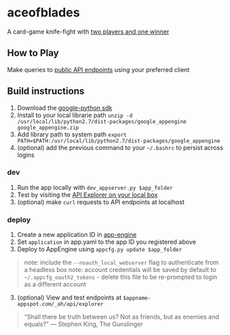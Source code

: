 # aceofblades

A card-game knife-fight with [two players and one winner](http://docs.aceofblades.apiary.io/)

## How to Play
Make queries to [public API endpoints](http://docs.aceofblades.apiary.io/#reference/0/start-a-new-game/start-a-new-game?console=1) using your preferred client


## Build instructions
1. Download the [google-python sdk](https://cloud.google.com/appengine/downloads#Google_App_Engine_SDK_for_Python)
2. Install to your local librarie path `unzip -d /usr/local/lib/python2.7/dist-packages/google_appengine google_appengine.zip`
3. Add library path to system path `export PATH=$PATH:/usr/local/lib/python2.7/dist-packages/google_appengine`
4. (optional) add the previous command to your `~/.bashrc` to persist across logins
 
### dev

1.  Run the app locally with `dev_appserver.py $app_folder`
1.  Test by visiting the [API Explorer on your local box](https://localhost:8080/_ah/api/explorer`)
2.  (optional) make `curl` requests to API endpoints at localhost

 
### deploy

1.  Create a new application ID in [app-engine](https://console.cloud.google.com)
1.  Set `application` in app.yaml to the app ID you registered above
2.  Deploy to AppEngine using `appcfg.py update $app_folder`
> note: include the `--noauth_local_webserver` flag to authenticate from a headless box
> note: account credentials will be saved by default to `~/.appcfg_oauth2_tokens` - delete this file to be re-prompted to login as a different account
3. (optional) View and test endpoints at `$appname-appspot.com/_ah/api/explorer` 


> “Shall there be truth between us? 
> Not as friends, but as enemies and equals?” ― Stephen King, The Gunslinger